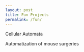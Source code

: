 ```yaml
---
layout: post
title: Fun Projects
permalink: /fun/
---
```


Cellular Automata

Automatization of mouse surgeries



